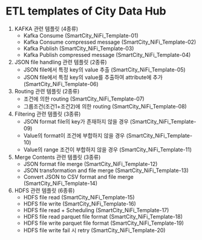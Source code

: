 ETL templates of City Data Hub
=============

1. KAFKA 관련 템플릿 (4종류)
   * Kafka Consume (SmartCity_NiFi_Template-01)
   * Kafka Consume compressed message (SmartCity_NiFi_Template-02)
   * Kafka Publish (SmartCity_NiFi_Template-03)
   * Kafka Publish compressed message (SmartCity_NiFi_Template-04)
2. JSON file handling 관련 템플릿 (2종류)
   * JSON file에서 특정 key의 value 추출 (SmartCity_NiFi_Template-05)
   * JSON file에서 특정 key의 value를 추출하여 attribute에 추가(SmartCity_NiFi_Template-06)
3. Routing 관련 템플릿 (2종류)
   * 조건에 의한 routing (SmartCity_NiFi_Template-07)
   * 그룹조건(조건1+조건2)에 의한 routing (SmartCity_NiFi_Template-08)
4. Filtering 관련 템플릿 (3종류)
   * JSON format file의 key가 존재하지 않을 경우 (SmartCity_NiFi_Template-09)
   * Value의 format이 조건에 부합하지 않을 경우 (SmartCity_NiFi_Template-10)
   * Value의 range 조건이 부합하지 않을 경우 (SmartCity_NiFi_Template-11)
5. Merge Contents 관련 템플릿 (3종류)
   * JSON format file merge (SmartCity_NiFi_Template-12)
   * JSON transformation and file merge (SmartCity_NiFi_Template-13)
   * Convert JSON to CSV format and file merge (SmartCity_NiFi_Template-14)
6. HDFS 관련 템플릿 (6종류)
   * HDFS file read (SmartCity_NiFi_Template-15)
   * HDFS file write (SmartCity_NiFi_Template-16)
   * HDFS file read + Scheduling (SmartCity_NiFi_Template-17)
   * HDFS file read parquet file format (SmartCity_NiFi_Template-18)
   * HDFS file write parquet file format (SmartCity_NiFi_Template-19)
   * HDFS file write fail 시 retry (SmartCity_NiFi_Template-20)